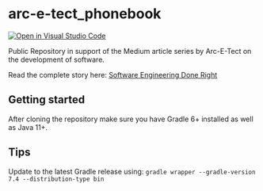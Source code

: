# arc-e-tect_phonebook

[![Open in Visual Studio Code](https://open.vscode.dev/badges/open-in-vscode.svg)](https://open.vscode.dev/organization/repository)

Public Repository in support of the Medium article series by Arc-E-Tect on the development of software.

Read the complete story here: [Software Engineering Done Right](https://medium.com/@Arc_E_Tect/software-engineering-done-right-de312acf5c0)

## Getting started
After cloning the repository make sure you have Gradle 6+ installed as well as Java 11+.

## Tips 
Update to the latest Gradle release using:
`gradle wrapper --gradle-version 7.4 --distribution-type bin`

